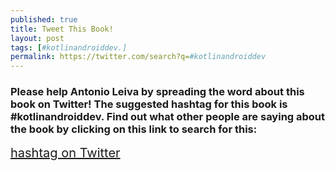 ```yaml
---
published: true
title: Tweet This Book!
layout: post
tags: [#kotlinandroiddev.]
permalink: https://twitter.com/search?q=#kotlinandroiddev
---
```

<h3><strong>Please help Antonio Leiva by spreading the word about this book on Twitter!
The suggested hashtag for this book is #kotlinandroiddev.
Find out what other people are saying about the book by clicking on this link to search for this:</strong></h3><a href ="https://twitter.com/search?q=#kotlinandroiddev" style="font-size: 20px">hashtag on Twitter</a>